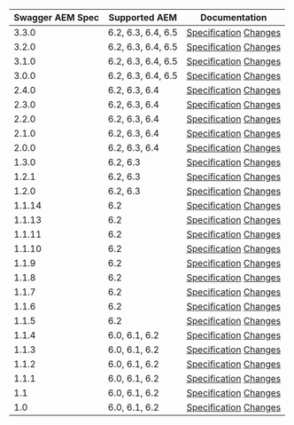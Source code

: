 | Swagger AEM Spec | Supported AEM          | Documentation                                                                                                                                                            |
|------------------|------------------------|--------------------------------------------------------------------------------------------------------------------------------------------------------------------------|
| 3.3.0            | 6.2, 6.3, 6.4, 6.5 | [Specification](https://shinesolutions.github.io/swagger-aem/api/3.3.0/index.html) [Changes](https://github.com/shinesolutions/swagger-aem/blob/main/CHANGELOG.md#330) |
| 3.2.0            | 6.2, 6.3, 6.4, 6.5 | [Specification](https://shinesolutions.github.io/swagger-aem/api/3.2.0/index.html) [Changes](https://github.com/shinesolutions/swagger-aem/blob/main/CHANGELOG.md#320) |
| 3.1.0            | 6.2, 6.3, 6.4, 6.5 | [Specification](https://shinesolutions.github.io/swagger-aem/api/3.1.0/index.html) [Changes](https://github.com/shinesolutions/swagger-aem/blob/main/CHANGELOG.md#310) |
| 3.0.0            | 6.2, 6.3, 6.4, 6.5 | [Specification](https://shinesolutions.github.io/swagger-aem/api/3.0.0/index.html) [Changes](https://github.com/shinesolutions/swagger-aem/blob/main/CHANGELOG.md#300) |
| 2.4.0            | 6.2, 6.3, 6.4 | [Specification](https://shinesolutions.github.io/swagger-aem/api/2.4.0/index.html) [Changes](https://github.com/shinesolutions/swagger-aem/blob/main/CHANGELOG.md#240) |
| 2.3.0            | 6.2, 6.3, 6.4 | [Specification](https://shinesolutions.github.io/swagger-aem/api/2.3.0/index.html) [Changes](https://github.com/shinesolutions/swagger-aem/blob/main/CHANGELOG.md#230) |
| 2.2.0            | 6.2, 6.3, 6.4 | [Specification](https://shinesolutions.github.io/swagger-aem/api/2.2.0/index.html) [Changes](https://github.com/shinesolutions/swagger-aem/blob/main/CHANGELOG.md#220) |
| 2.1.0            | 6.2, 6.3, 6.4 | [Specification](https://shinesolutions.github.io/swagger-aem/api/2.1.0/index.html) [Changes](https://github.com/shinesolutions/swagger-aem/blob/main/CHANGELOG.md#210) |
| 2.0.0            | 6.2, 6.3, 6.4 | [Specification](https://shinesolutions.github.io/swagger-aem/api/2.0.0/index.html) [Changes](https://github.com/shinesolutions/swagger-aem/blob/main/CHANGELOG.md#200) |
| 1.3.0            | 6.2, 6.3      | [Specification](https://shinesolutions.github.io/swagger-aem/api/1.3.0/index.html) [Changes](https://github.com/shinesolutions/swagger-aem/blob/main/CHANGELOG.md#130) |
| 1.2.1            | 6.2, 6.3      | [Specification](https://shinesolutions.github.io/swagger-aem/api/1.2.1/index.html) [Changes](https://github.com/shinesolutions/swagger-aem/blob/main/CHANGELOG.md#121) |
| 1.2.0            | 6.2, 6.3      | [Specification](https://shinesolutions.github.io/swagger-aem/api/1.2.0/index.html) [Changes](https://github.com/shinesolutions/swagger-aem/blob/main/CHANGELOG.md#120) |
| 1.1.14            | 6.2          | [Specification](https://shinesolutions.github.io/swagger-aem/api/1.1.14/index.html) [Changes](https://github.com/shinesolutions/swagger-aem/blob/main/CHANGELOG.md#1114) |
| 1.1.13            | 6.2          | [Specification](https://shinesolutions.github.io/swagger-aem/api/1.1.13/index.html) [Changes](https://github.com/shinesolutions/swagger-aem/blob/main/CHANGELOG.md#1113) |
| 1.1.11            | 6.2          | [Specification](https://shinesolutions.github.io/swagger-aem/api/1.1.11/index.html) [Changes](https://github.com/shinesolutions/swagger-aem/blob/main/CHANGELOG.md#1111) |
| 1.1.10            | 6.2          | [Specification](https://shinesolutions.github.io/swagger-aem/api/1.1.10/index.html) [Changes](https://github.com/shinesolutions/swagger-aem/blob/main/CHANGELOG.md#1110) |
| 1.1.9            | 6.2          | [Specification](https://shinesolutions.github.io/swagger-aem/api/1.1.9/index.html) [Changes](https://github.com/shinesolutions/swagger-aem/blob/main/CHANGELOG.md#119) |
| 1.1.8            | 6.2          | [Specification](https://shinesolutions.github.io/swagger-aem/api/1.1.8/index.html) [Changes](https://github.com/shinesolutions/swagger-aem/blob/main/CHANGELOG.md#118) |
| 1.1.7            | 6.2          | [Specification](https://shinesolutions.github.io/swagger-aem/api/1.1.7/index.html) [Changes](https://github.com/shinesolutions/swagger-aem/blob/main/CHANGELOG.md#117) |
| 1.1.6            | 6.2          | [Specification](https://shinesolutions.github.io/swagger-aem/api/1.1.6/index.html) [Changes](https://github.com/shinesolutions/swagger-aem/blob/main/CHANGELOG.md#116) |
| 1.1.5            | 6.2          | [Specification](https://shinesolutions.github.io/swagger-aem/api/1.1.5/index.html) [Changes](https://github.com/shinesolutions/swagger-aem/blob/main/CHANGELOG.md#115) |
| 1.1.4            | 6.0, 6.1, 6.2          | [Specification](https://shinesolutions.github.io/swagger-aem/api/1.1.4/index.html) [Changes](https://github.com/shinesolutions/swagger-aem/blob/main/CHANGELOG.md#114) |
| 1.1.3            | 6.0, 6.1, 6.2          | [Specification](https://shinesolutions.github.io/swagger-aem/api/1.1.3/index.html) [Changes](https://github.com/shinesolutions/swagger-aem/blob/main/CHANGELOG.md#113) |
| 1.1.2            | 6.0, 6.1, 6.2          | [Specification](https://shinesolutions.github.io/swagger-aem/api/1.1.2/index.html) [Changes](https://github.com/shinesolutions/swagger-aem/blob/main/CHANGELOG.md#112) |
| 1.1.1            | 6.0, 6.1, 6.2          | [Specification](https://shinesolutions.github.io/swagger-aem/api/1.1.1/index.html) [Changes](https://github.com/shinesolutions/swagger-aem/blob/main/CHANGELOG.md#111) |
| 1.1              | 6.0, 6.1, 6.2          | [Specification](https://shinesolutions.github.io/swagger-aem/api/1.1/index.html) [Changes](https://github.com/shinesolutions/swagger-aem/blob/main/CHANGELOG.md#11)    |
| 1.0              | 6.0, 6.1, 6.2          | [Specification](https://shinesolutions.github.io/swagger-aem/api/1.0/index.html) [Changes](https://github.com/shinesolutions/swagger-aem/blob/main/CHANGELOG.md#10)    |
